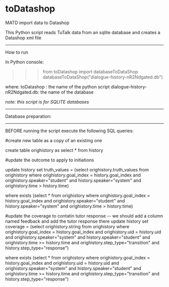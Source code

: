 # toDatashop
MATD import data to Datashop

This Python script reads TuTalk data from an sqlite database and creates a Datashop xml file 

---------------------------------------------------------------------------------------
How to run


In Python console:

>>> from toDatashop import databaseToDataShop
>>> databaseToDataShop("dialogue-history-nR2Ndgated.db")

where:
toDatashop : the name of the python script
dialogue-history-nR2Ndgated.db: the name of the database

*note: this script is for SQLITE databases*

---------------------------------------------------------------------------------------
Database preparation:

---------------------------------------------------------------------------------------
BEFORE running the script execute the following SQL queries:


#create new table as a copy of an existing one

create table orighistory as
select * from history


#update the outcome to apply to initiations

update history
set truth_values = (select orighistory.truth_values from orighistory 
where orighistory.goal_index = history.goal_index and orighistory.speaker="student" and history.speaker="system" and orighistory.time > history.time)

where 
exists 
(select * from orighistory 
where orighistory.goal_index = history.goal_index and orighistory.speaker="student" and history.speaker="system" and orighistory.time > history.time)


#update the coverage to contatin tutor response -- we should add a column named feedback and add the tutor response there
update history
set coverage = (select orighistory.string from orighistory 
where orighistory.goal_index = history.goal_index and orighistory.uid = history.uid and orighistory.speaker="system" and history.speaker="student" and orighistory.time >= history.time and orighistory.step_type="transition" and history.step_type="response")

where 
exists 
(select * from orighistory 
where orighistory.goal_index = history.goal_index and orighistory.uid = history.uid and orighistory.speaker="system" and history.speaker="student" and orighistory.time >= history.time and orighistory.step_type="transition" and history.step_type="response")